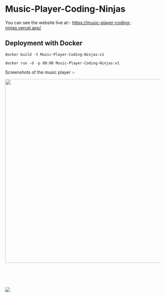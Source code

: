 # Music-Player-Coding-Ninjas

You can see the website live at:-
https://music-player-coding-ninjas.vercel.app/

## Deployment with Docker
```
docker build -t Music-Player-Coding-Ninjas:v1
```
```
docker run -d -p 80:80 Music-Player-Coding-Ninjas:v1
```

Screenshots of the music player :-

<img src ="https://github.com/itsdhruvarora/Music-Player-Coding-Ninjas/blob/main/Screenshot%202022-04-24%20at%2010-04-53%20Ninja%20Studio%20-%20Music%20Player.png" height = 600px width= 1100px>

<br> <br> <br>

<img src = "https://github.com/itsdhruvarora/Music-Player-Coding-Ninjas/blob/main/Screenshot%202022-04-24%20at%2010-09-14%20Playlist-1.png">
